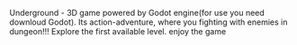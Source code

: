 Underground - 3D game powered by Godot engine(for use you need downloud Godot).
Its action-adventure, where you fighting with enemies in dungeon!!!
Explore the first available level.
enjoy the game
